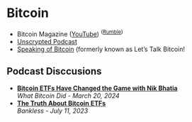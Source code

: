 # Bitcoin

- Bitcoin Magazine ([YouTube](https://www.youtube.com/@BitcoinMagazine))
  <sup>([Rumble](https://rumble.com/c/BitcoinMagazine))</sup>
- [Unscrypted Podcast](https://open.spotify.com/show/2xLiEgobFCDOM6nW5bLoyN)
- [Speaking of Bitcoin](https://open.spotify.com/show/2u3oXWilTSFmZ034vQeUGq) (formerly known as Let’s Talk Bitcoin!

## Podcast Disccusions

- [**Bitcoin ETFs Have Changed the Game with Nik Bhatia**](https://www.youtube.com/watch?v=48r0VO9m1yc)
  <br/>_What Bitcoin Did -  March 20, 2024_
- [**The Truth About Bitcoin ETFs**](https://www.youtube.com/watch?v=uPAV9Qmr6c0)
  <br/>_Bankless - July 11, 2023_
